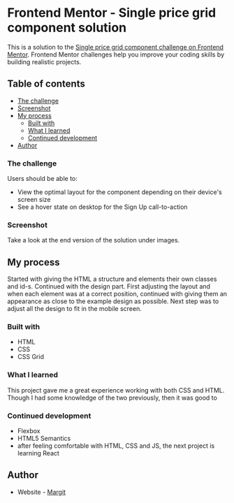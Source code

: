 # Frontend Mentor - Single price grid component solution

This is a solution to the [Single price grid component challenge on Frontend Mentor](https://www.frontendmentor.io/challenges/single-price-grid-component-5ce41129d0ff452fec5abbbc). Frontend Mentor challenges help you improve your coding skills by building realistic projects. 

## Table of contents

- [The challenge](#the-challenge)
- [Screenshot](#screenshot)
- [My process](#my-process)
  - [Built with](#built-with)
  - [What I learned](#what-i-learned)
  - [Continued development](#continued-development)
- [Author](#author)

### The challenge

Users should be able to:

- View the optimal layout for the component depending on their device's screen size
- See a hover state on desktop for the Sign Up call-to-action

### Screenshot

Take a look at the end version of the solution under images. 

## My process

Started with giving the HTML a structure and elements their own classes and id-s. Continued with the design part. First adjusting the layout and when each element was  at a correct position, continued with giving them an appearance as close to the example design as possible. Next step was to adjust all the design to fit in the mobile screen. 

### Built with

- HTML
- CSS
- CSS Grid

### What I learned

This project gave me a great experience working with both CSS and HTML. Though I had some knowledge of the two previously, then it was good to 


### Continued development

- Flexbox
- HTML5 Semantics
- after feeling comfortable with HTML, CSS and JS, the next project is learning React

## Author

- Website - [Margit](https://www.linkedin.com/in/margit-kuhlberg-a57b94203/?originalSubdomain=ee)
